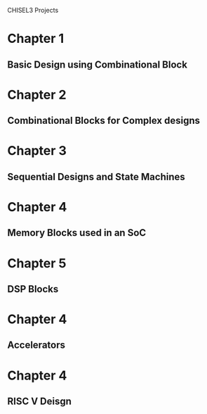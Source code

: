CHISEL3 Projects

# Chapter 1 
## Basic Design using Combinational Block

# Chapter 2
## Combinational Blocks for Complex designs

# Chapter 3
## Sequential Designs and State Machines

# Chapter 4
## Memory Blocks used in an SoC

# Chapter 5
## DSP Blocks

# Chapter 4
## Accelerators

# Chapter 4
## RISC V Deisgn
